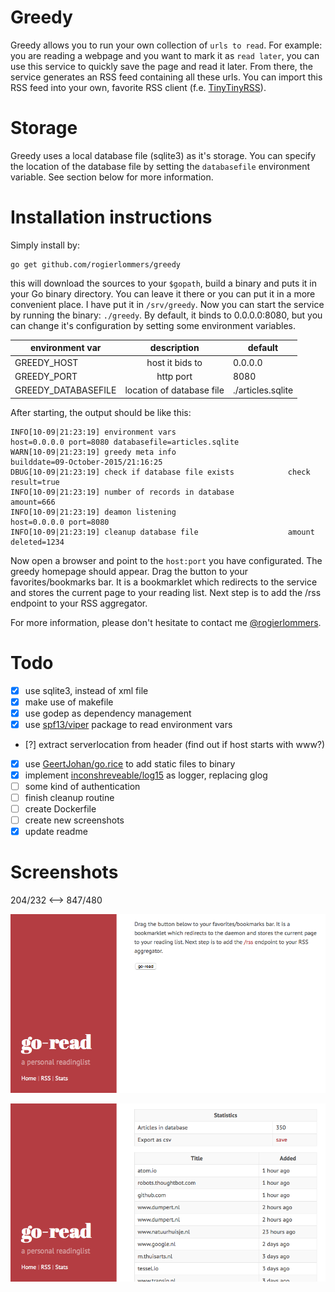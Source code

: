 Greedy
===========
Greedy allows you to run your own collection of `urls to read`. For example: you are reading a webpage and you want to mark it as `read later`, you can use this service to quickly save the page and read it later. From there, the service generates an RSS feed containing all these urls. You can import this RSS feed into your own, favorite RSS client (f.e. [TinyTinyRSS](https://tt-rss.org "TinyTinyRSS")).

Storage
============
Greedy uses a local database file (sqlite3) as it's storage. You can specify the location of the database file by setting the `databasefile` environment variable. See section below for more information.

Installation instructions
=========================
Simply install by:

    go get github.com/rogierlommers/greedy

this will download the sources to your `$gopath`, build a binary and puts it in your Go binary directory. You can leave it there or you can put it in a more convenient place. I have put it in `/srv/greedy`. Now you can start the service by running the binary: `./greedy`. By default, it binds to 0.0.0.0:8080, but you can change it's configuration by setting some environment variables.

| environment var     | description               | default           |
| --------------------|:-------------------------:| ------------------|
| GREEDY_HOST         | host it bids to           | 0.0.0.0           |
| GREEDY_PORT         | http port                 | 8080              |
| GREEDY_DATABASEFILE | location of database file | ./articles.sqlite |

After starting, the output should be like this:

    INFO[10-09|21:23:19] environment vars                         host=0.0.0.0 port=8080 databasefile=articles.sqlite
    WARN[10-09|21:23:19] greedy meta info                         builddate=09-October-2015/21:16:25
    DBUG[10-09|21:23:19] check if database file exists            check result=true
    INFO[10-09|21:23:19] number of records in database            amount=666
    INFO[10-09|21:23:19] deamon listening                         host=0.0.0.0 port=8080
    INFO[10-09|21:23:19] cleanup database file                    amount deleted=1234

Now open a browser and point to the `host:port` you have configurated. The greedy homepage should appear. Drag the button to your favorites/bookmarks bar. It is a bookmarklet which redirects to the service and stores the current page to your reading list. Next step is to add the /rss endpoint to your RSS aggregator.

For more information, please don't hesitate to contact me [@rogierlommers](https://twitter.com/rogierlommers).

Todo
=======
- [x] use sqlite3, instead of xml file
- [x] make use of makefile
- [x] use godep as dependency management
- [x] use [spf13/viper](https://github.com/spf13/viper) package to read environment vars
- [?] extract serverlocation from header (find out if host starts with www?) 
- [x] use [GeertJohan/go.rice](https://github.com/GeertJohan/go.rice) to add static files to binary
- [x] implement [inconshreveable/log15](https://github.com/inconshreveable/log15) as logger, replacing glog
- [ ] some kind of authentication
- [ ] finish cleanup routine
- [ ] create Dockerfile
- [ ] create new screenshots
- [x] update readme

Screenshots
=======
204/232 <--> 847/480

![home page](./docs/gui-01.png)

![stats page](./docs/gui-02.png)

